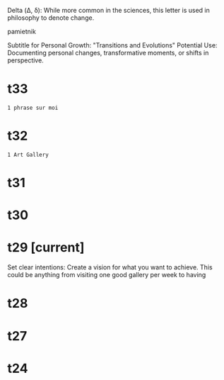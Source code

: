 Delta (Δ, δ): While more common in the sciences, this letter is used in philosophy to denote change.

pamietnik 

Subtitle for Personal Growth: "Transitions and Evolutions"
    Potential Use: Documenting personal changes, transformative moments, or shifts in perspective.

# t33
    1 phrase sur moi
# t32
    1 Art Gallery
# t31
# t30 
# t29 [current]

Set clear intentions: Create a vision for what you want to achieve. 
This could be anything from visiting one good gallery per week to having 
    

# t28 
    
    
# t27
    
# t24
    